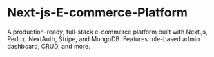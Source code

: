 # Next-js-E-commerce-Platform
A production-ready, full-stack e-commerce platform built with Next.js, Redux, NextAuth, Stripe, and MongoDB. Features role-based admin dashboard, CRUD, and more.

